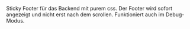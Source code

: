 Sticky Footer für das Backend mit purem css. Der Footer wird sofort angezeigt und nicht erst nach dem scrollen. Funktioniert auch im Debug-Modus.
